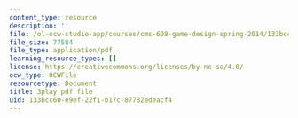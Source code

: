 ```yaml
---
content_type: resource
description: ''
file: /ol-ocw-studio-app/courses/cms-608-game-design-spring-2014/133bcc60e9ef22f1b17c87782edeacf4_1506698.pdf
file_size: 77584
file_type: application/pdf
learning_resource_types: []
license: https://creativecommons.org/licenses/by-nc-sa/4.0/
ocw_type: OCWFile
resourcetype: Document
title: 3play pdf file
uid: 133bcc60-e9ef-22f1-b17c-87782edeacf4
---
```

